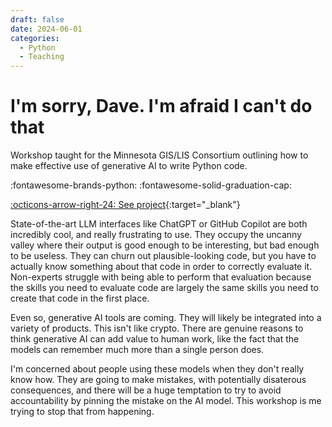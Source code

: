```yaml
---
draft: false 
date: 2024-06-01
categories:
  - Python
  - Teaching
---
```


# I'm sorry, Dave. I'm afraid I can't do that

Workshop taught for the Minnesota GIS/LIS Consortium outlining how to make effective use of generative AI to write Python code.

:fontawesome-brands-python:
:fontawesome-solid-graduation-cap:

[:octicons-arrow-right-24: See project](https://projects.travisormsby.com/python-ai-assistants){:target="_blank"}

<!-- more -->

State-of-the-art LLM interfaces like ChatGPT or GitHub Copilot are both incredibly cool, and really frustrating to use. They occupy the uncanny valley where their output is good enough to be interesting, but bad enough to be useless. They can churn out plausible-looking code, but you have to actually know something about that code in order to correctly evaluate it. Non-experts struggle with being able to perform that evaluation because the skills you need to evaluate code are largely the same skills you need to create that code in the first place. 

Even so, generative AI tools are coming. They will likely be integrated into a variety of products. This isn't like crypto. There are genuine reasons to think generative AI can add value to human work, like the fact that the models can remember much more than a single person does. 

I'm concerned about people using these models when they don't really know how. They are going to make mistakes, with potentially disaterous consequences, and there will be a huge temptation to try to avoid accountability by pinning the mistake on the AI model. This workshop is me trying to stop that from happening.